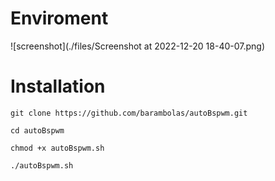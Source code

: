 # Enviroment

![screenshot](./files/Screenshot at 2022-12-20 18-40-07.png)
# Installation 

```
git clone https://github.com/barambolas/autoBspwm.git

cd autoBspwm

chmod +x autoBspwm.sh

./autoBspwm.sh
```

